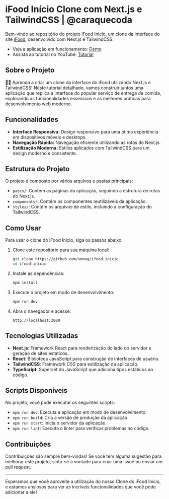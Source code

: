 # iFood Início Clone com Next.js e TailwindCSS | @caraquecoda

Bem-vindo ao repositório do projeto iFood Início, um clone da interface do site [iFood](https://www.ifood.com.br/inicio), desenvolvido com Next.js e TailwindCSS.

- Veja a aplicação em funcionamento: [Demo](https://ifood-inicio.vercel.app/)
- Assista ao tutorial no YouTube: [Tutorial](https://www.youtube.com/watch?v=GGJsbj0NrkM&list=PLCwsaNyAWqXoFYN-ZcQGE-RsdY1WrNrxA)

## Sobre o Projeto

🍕🍔 Aprenda a criar um clone da interface do iFood utilizando Next.js e TailwindCSS! Neste tutorial detalhado, vamos construir juntos uma aplicação que replica a interface do popular serviço de entrega de comida, explorando as funcionalidades essenciais e as melhores práticas para desenvolvimento web moderno.

## Funcionalidades

- **Interface Responsiva:** Design responsivo para uma ótima experiência em dispositivos móveis e desktops.
- **Navegação Rápida:** Navegação eficiente utilizando as rotas do Next.js.
- **Estilização Moderna:** Estilos aplicados com TailwindCSS para um design moderno e consistente.

## Estrutura do Projeto

O projeto é composto por vários arquivos e pastas principais:

- `pages/`: Contém as páginas da aplicação, seguindo a estrutura de rotas do Next.js.
- `components/`: Contém os componentes reutilizáveis da aplicação.
- `styles/`: Contém os arquivos de estilo, incluindo a configuração do TailwindCSS.

## Como Usar

Para usar o clone do iFood Início, siga os passos abaixo:

1. Clone este repositório para sua máquina local:
    ```bash
    git clone https://github.com/vmnog/ifood-inicio
    cd ifood-inicio
    ```

2. Instale as dependências:
    ```bash
    npm install
    ```

3. Execute o projeto em modo de desenvolvimento:
    ```bash
    npm run dev
    ```

4. Abra o navegador e acesse:
    ```
    http://localhost:3000
    ```

## Tecnologias Utilizadas

- **Next.js**: Framework React para renderização do lado do servidor e geração de sites estáticos.
- **React**: Biblioteca JavaScript para construção de interfaces de usuário.
- **TailwindCSS**: Framework CSS para estilização da aplicação.
- **TypeScript**: Superset do JavaScript que adiciona tipos estáticos ao código.

## Scripts Disponíveis

No projeto, você pode executar os seguintes scripts:

- `npm run dev`: Executa a aplicação em modo de desenvolvimento.
- `npm run build`: Cria a versão de produção da aplicação.
- `npm run start`: Inicia o servidor da aplicação.
- `npm run lint`: Executa o linter para verificar problemas no código.

## Contribuições

Contribuições são sempre bem-vindas! Se você tem alguma sugestão para melhorar este projeto, sinta-se à vontade para criar uma issue ou enviar um pull request.

---

Esperamos que você aproveite a utilização do nosso Clone do iFood Início, e estamos ansiosos para ver as incríveis funcionalidades que você pode adicionar a ele!
